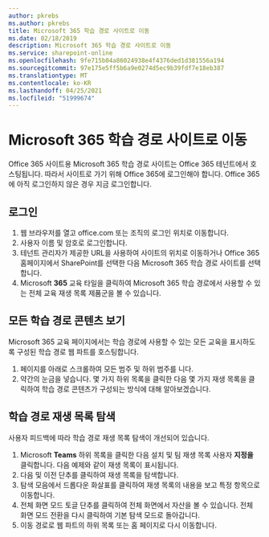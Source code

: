 ```yaml
---
author: pkrebs
ms.author: pkrebs
title: Microsoft 365 학습 경로 사이트로 이동
ms.date: 02/18/2019
description: Microsoft 365 학습 경로 사이트로 이동
ms.service: sharepoint-online
ms.openlocfilehash: 9fe715b04a86024938e4f4376ded1d381556a194
ms.sourcegitcommit: 97e175e5ff5b6a9e0274d5ec9b39fdf7e18eb387
ms.translationtype: MT
ms.contentlocale: ko-KR
ms.lasthandoff: 04/25/2021
ms.locfileid: "51999674"
---
```

# <a name="go-to-the-microsoft-365-learning-pathways-site"></a>Microsoft 365 학습 경로 사이트로 이동

Office 365 사이트용 Microsoft 365 학습 경로 사이트는 Office 365 테넌트에서 호스팅됩니다. 따라서 사이트로 가기 위해 Office 365에 로그인해야 합니다. Office 365에 아직 로그인하지 않은 경우 지금 로그인합니다. 

## <a name="sign-in"></a>로그인  

1.  웹 브라우저를 열고 office.com 또는 조직의 로그인 위치로 이동합니다. 
2.  사용자 이름 및 암호로 로그인합니다.
3.  테넌트 관리자가 제공한 URL을 사용하여 사이트의 위치로 이동하거나 Office 365 홈페이지에서 SharePoint를 선택한 다음 Microsoft 365 학습 경로 사이트를 선택합니다. 
5. Microsoft **365** 교육 타일을 클릭하여 Microsoft 365 학습 경로에서 사용할 수 있는 전체 교육 재생 목록 제품군을 볼 수 있습니다. 

## <a name="view-all-the-learning-pathways-content"></a>모든 학습 경로 콘텐츠 보기
Microsoft 365 교육 페이지에서는 학습 경로에 사용할 수 있는 모든 교육을 표시하도록 구성된 학습 경로 웹 파트를 호스팅합니다. 

1. 페이지를 아래로 스크롤하여 모든 범주 및 하위 범주를 니다.
2. 약간의 눈금을 넣습니다. 몇 가지 하위 목록을 클릭한 다음 몇 가지 재생 목록을 클릭하여 학습 경로 콘텐츠가 구성되는 방식에 대해 알아보겠습니다. 

## <a name="navigate-through-learning-pathways-playlists"></a>학습 경로 재생 목록 탐색
사용자 피드백에 따라 학습 경로 재생 목록 탐색이 개선되어 있습니다. 

1. Microsoft **Teams** 하위 목록을 클릭한 다음 설치 및 팀 재생 목록 사용자 **지정을** 클릭합니다. 다음 예제와 같이 재생 목록이 표시됩니다.
2. 다음 및 이전 단추를 클릭하여 재생 목록을 탐색합니다.
3. 탐색 모음에서 드롭다운 화살표를 클릭하여 재생 목록의 내용을 보고 특정 항목으로 이동합니다.
4. 전체 화면 모드 토글 단추를 클릭하여 전체 화면에서 자산을 볼 수 있습니다. 전체 화면 모드 전환을 다시 클릭하여 기본 탐색 모드로 돌아갑니다.
5. 이동 경로로 웹 파트의 하위 목록 또는 홈 페이지로 다시 이동합니다.  

